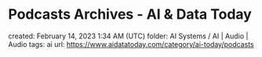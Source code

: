 # Podcasts Archives - AI & Data Today

created: February 14, 2023 1:34 AM (UTC)
folder: AI Systems / AI | Audio | Audio
tags: ai
url: https://www.aidatatoday.com/category/ai-today/podcasts